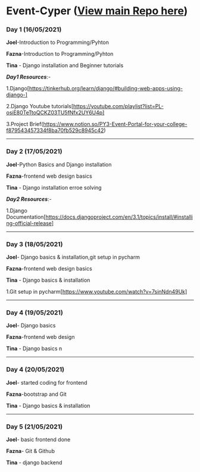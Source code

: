 # Event-Cyper ([View main Repo here](https://github.com/joelsajichacko/Event_Cyper))
### Day 1 (16/05/2021)

**Joel**-Introduction to Programming/Pyhton

**Fazna**-Introduction to Programming/Pyhton

**Tina** - Django installation and Beginner tutorials

***Day1 Resources***:-

1.Django[https://tinkerhub.org/learn/django/#building-web-apps-using-django-]

2.Django Youtube tutorials[https://youtube.com/playlist?list=PL-osiE80TeTtoQCKZ03TU5fNfx2UY6U4p]

3.Project Brief(https://www.notion.so/PY3-Event-Portal-for-your-college-f879543457334f8ba70fb529c8945c42)

-----------------------------------------------------------------------------------------------------------------------------------------------------------

### Day 2 (17/05/2021)

**Joel**-Python Basics and Django installation

**Fazna**-frontend web design basics

**Tina** - Django installation erroe solving

***Day2 Resources***:-

1.Django Documentation[https://docs.djangoproject.com/en/3.1/topics/install/#installing-official-release]


-----------------------------------------------------------------------------------------------------------------------------------------------------------
### Day 3 (18/05/2021)

**Joel**- Django basics & installation,git setup in pycharm

**Fazna**-frontend web design basics

**Tina** - Django basics & installation

1.Git setup in pycharm[https://www.youtube.com/watch?v=7sinNdn49Uk]

-----------------------------------------------------------------------------------------------------------------------------------------------------------
### Day 4 (19/05/2021)

**Joel**- Django basics 

**Fazna**-frontend web design 

**Tina** - Django basics n

-----------------------------------------------------------------------------------------------------------------------------------------------------------
### Day 4 (20/05/2021)

**Joel**- started coding for frontend

**Fazna**-bootstrap and Git

**Tina** - Django basics & installation

-----------------------------------------------------------------------------------------------------------------------------------------------------------
### Day 5 (21/05/2021)

**Joel**- basic frontend done

**Fazna**- Git & Github

**Tina** - django backend


